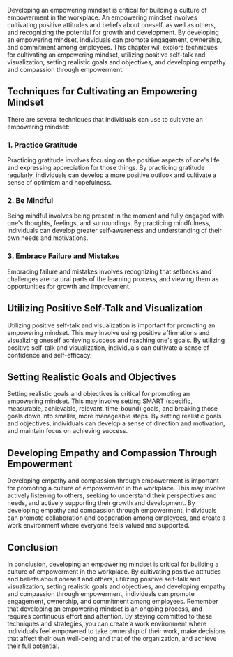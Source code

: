 
Developing an empowering mindset is critical for building a culture of empowerment in the workplace. An empowering mindset involves cultivating positive attitudes and beliefs about oneself, as well as others, and recognizing the potential for growth and development. By developing an empowering mindset, individuals can promote engagement, ownership, and commitment among employees. This chapter will explore techniques for cultivating an empowering mindset, utilizing positive self-talk and visualization, setting realistic goals and objectives, and developing empathy and compassion through empowerment.

Techniques for Cultivating an Empowering Mindset
------------------------------------------------

There are several techniques that individuals can use to cultivate an empowering mindset:

### 1. Practice Gratitude

Practicing gratitude involves focusing on the positive aspects of one's life and expressing appreciation for those things. By practicing gratitude regularly, individuals can develop a more positive outlook and cultivate a sense of optimism and hopefulness.

### 2. Be Mindful

Being mindful involves being present in the moment and fully engaged with one's thoughts, feelings, and surroundings. By practicing mindfulness, individuals can develop greater self-awareness and understanding of their own needs and motivations.

### 3. Embrace Failure and Mistakes

Embracing failure and mistakes involves recognizing that setbacks and challenges are natural parts of the learning process, and viewing them as opportunities for growth and improvement.

Utilizing Positive Self-Talk and Visualization
----------------------------------------------

Utilizing positive self-talk and visualization is important for promoting an empowering mindset. This may involve using positive affirmations and visualizing oneself achieving success and reaching one's goals. By utilizing positive self-talk and visualization, individuals can cultivate a sense of confidence and self-efficacy.

Setting Realistic Goals and Objectives
--------------------------------------

Setting realistic goals and objectives is critical for promoting an empowering mindset. This may involve setting SMART (specific, measurable, achievable, relevant, time-bound) goals, and breaking those goals down into smaller, more manageable steps. By setting realistic goals and objectives, individuals can develop a sense of direction and motivation, and maintain focus on achieving success.

Developing Empathy and Compassion Through Empowerment
-----------------------------------------------------

Developing empathy and compassion through empowerment is important for promoting a culture of empowerment in the workplace. This may involve actively listening to others, seeking to understand their perspectives and needs, and actively supporting their growth and development. By developing empathy and compassion through empowerment, individuals can promote collaboration and cooperation among employees, and create a work environment where everyone feels valued and supported.

Conclusion
----------

In conclusion, developing an empowering mindset is critical for building a culture of empowerment in the workplace. By cultivating positive attitudes and beliefs about oneself and others, utilizing positive self-talk and visualization, setting realistic goals and objectives, and developing empathy and compassion through empowerment, individuals can promote engagement, ownership, and commitment among employees. Remember that developing an empowering mindset is an ongoing process, and requires continuous effort and attention. By staying committed to these techniques and strategies, you can create a work environment where individuals feel empowered to take ownership of their work, make decisions that affect their own well-being and that of the organization, and achieve their full potential.


